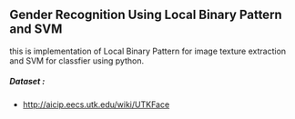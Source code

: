 ## Gender Recognition Using Local Binary Pattern and SVM

this is implementation of Local Binary Pattern for image texture extraction and SVM for classfier using python.

##### Dataset :
-  http://aicip.eecs.utk.edu/wiki/UTKFace
